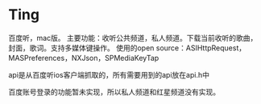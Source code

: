 Ting
====

百度听，mac版。
主要功能：收听公共频道，私人频道。下载当前收听的歌曲，封面，歌词。支持多媒体键操作。
使用的open source：ASIHttpRequest，MASPreferences，NXJson，SPMediaKeyTap

api是从百度听ios客户端抓取的，所有需要用到的api放在api.h中

百度账号登录的功能暂未实现，所以私人频道和红星频道没有实现。

